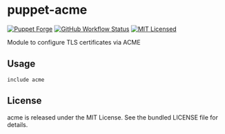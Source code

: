 puppet-acme
===========

[![Puppet Forge](https://img.shields.io/puppetforge/v/halyard/acme.svg)](https://forge.puppetlabs.com/halyard/acme)
[![GitHub Workflow Status](https://img.shields.io/github/actions/workflow/status/halyard/puppet-acme/build.yml?branch=main)](https://github.com/halyard/puppet-acme/actions)
[![MIT Licensed](http://img.shields.io/badge/license-MIT-green.svg?style=flat)](https://tldrlegal.com/license/mit-license)

Module to configure TLS certificates via ACME

## Usage

```puppet
include acme
```

## License

acme is released under the MIT License. See the bundled LICENSE file for details.

